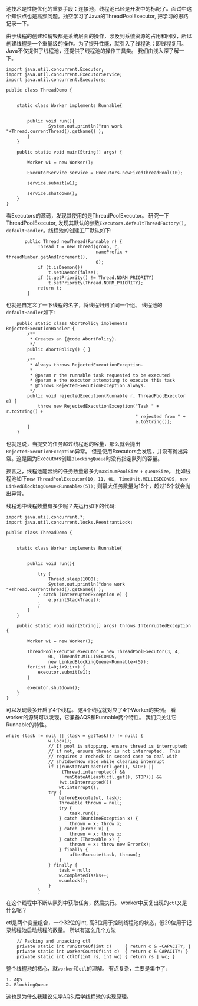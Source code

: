 池技术是性能优化的重要手段：连接池，线程池已经是开发中的标配了。面试中这个知识点也是高频问题。抽空学习了Java的ThreadPoolExecutor, 把学习的思路记录一下。

由于线程的创建和销毁都是系统层面的操作，涉及到系统资源的占用和回收，所以创建线程是一个重量级的操作。为了提升性能，就引入了线程池；即线程复用。Java不仅提供了线程池，还提供了线程池的操作工具类。 我们由浅入深了解一下。

```
import java.util.concurrent.Executor;
import java.util.concurrent.ExecutorService;
import java.util.concurrent.Executors;

public class ThreadDemo {


    static class Worker implements Runnable{


        public void run(){
                System.out.println("run work "+Thread.currentThread().getName() );
        }
    }

    public static void main(String[] args) {

        Worker w1 = new Worker();

        ExecutorService service = Executors.newFixedThreadPool(10);

        service.submit(w1);

        service.shutdown();
    }
}

```
看Executors的源码，发现其使用的是ThreadPoolExecutor。 研究一下ThreadPoolExecutor, 发现其默认的参数`Executors.defaultThreadFactory(), defaultHandler`。线程池的创建工厂默认如下:
```
       public Thread newThread(Runnable r) {
            Thread t = new Thread(group, r,
                                  namePrefix + threadNumber.getAndIncrement(),
                                  0);
            if (t.isDaemon())
                t.setDaemon(false);
            if (t.getPriority() != Thread.NORM_PRIORITY)
                t.setPriority(Thread.NORM_PRIORITY);
            return t;
        }
```
也就是自定义了一下线程的名字，将线程归到了同一个组。
线程池的`defaultHandler`如下:
```
    public static class AbortPolicy implements RejectedExecutionHandler {
        /**
         * Creates an {@code AbortPolicy}.
         */
        public AbortPolicy() { }

        /**
         * Always throws RejectedExecutionException.
         *
         * @param r the runnable task requested to be executed
         * @param e the executor attempting to execute this task
         * @throws RejectedExecutionException always.
         */
        public void rejectedExecution(Runnable r, ThreadPoolExecutor e) {
            throw new RejectedExecutionException("Task " + r.toString() +
                                                 " rejected from " +
                                                 e.toString());
        }
    }
```

也就是说，当提交的任务超过线程池的容量，那么就会抛出`RejectedExecutionException`异常。 但是使用Executors会发现，并没有抛出异常。这是因为Executors创建`BlockingQueue`时没有指定队列的容量。

换言之，线程池能容纳的任务数量最多为`maximumPoolSize` + `queueSize`。 比如线程池如下`new ThreadPoolExecutor(10, 11, 0L, TimeUnit.MILLISECONDS, new LinkedBlockingQueue<Runnable>(5));` 则最大任务数量为16个，超过16个就会抛出异常。

线程池中线程数量有多少呢？先运行如下的代码:
```
import java.util.concurrent.*;
import java.util.concurrent.locks.ReentrantLock;

public class ThreadDemo {


    static class Worker implements Runnable{


        public void run(){

            try {
                Thread.sleep(1000);
                System.out.println("done work "+Thread.currentThread().getName() );
            } catch (InterruptedException e) {
                e.printStackTrace();
            }
        }
    }

    public static void main(String[] args) throws InterruptedException {

        Worker w1 = new Worker();

        ThreadPoolExecutor executor = new ThreadPoolExecutor(3, 4,
                0L, TimeUnit.MILLISECONDS,
                new LinkedBlockingQueue<Runnable>(5));
        for(int i=0;i<9;i++) {
            executor.submit(w1);
        }

        executor.shutdown();
    }
}

```
可以发现最多开启了4个线程。 这4个线程就对应了4个Worker的实例。
看worker的源码可以发现，它兼备AQS和Runnable两个特性。 我们只关注它Runnable的特性。
```
while (task != null || (task = getTask()) != null) {
                w.lock();
                // If pool is stopping, ensure thread is interrupted;
                // if not, ensure thread is not interrupted.  This
                // requires a recheck in second case to deal with
                // shutdownNow race while clearing interrupt
                if ((runStateAtLeast(ctl.get(), STOP) ||
                     (Thread.interrupted() &&
                      runStateAtLeast(ctl.get(), STOP))) &&
                    !wt.isInterrupted())
                    wt.interrupt();
                try {
                    beforeExecute(wt, task);
                    Throwable thrown = null;
                    try {
                        task.run();
                    } catch (RuntimeException x) {
                        thrown = x; throw x;
                    } catch (Error x) {
                        thrown = x; throw x;
                    } catch (Throwable x) {
                        thrown = x; throw new Error(x);
                    } finally {
                        afterExecute(task, thrown);
                    }
                } finally {
                    task = null;
                    w.completedTasks++;
                    w.unlock();
                }
            }
```
在这个线程中不断从队列中获取任务，然后执行。 worker中反复出现的`ctl`又是什么呢？

ctl是两个变量组合，一个32位的int, 高3位用于控制线程池的状态，低29位用于记录线程池启动线程的数量。
所以有这么几个方法
```
    // Packing and unpacking ctl
    private static int runStateOf(int c)     { return c & ~CAPACITY; }
    private static int workerCountOf(int c)  { return c & CAPACITY; }
    private static int ctlOf(int rs, int wc) { return rs | wc; }
```

整个线程池的核心，就`worker`和`ctl`的理解。 有点复杂，主要是集中了:
```
1. AQS
2. BlockingQueue
```
这也是为什么我建议先学AQS,后学线程池的实现原理。



